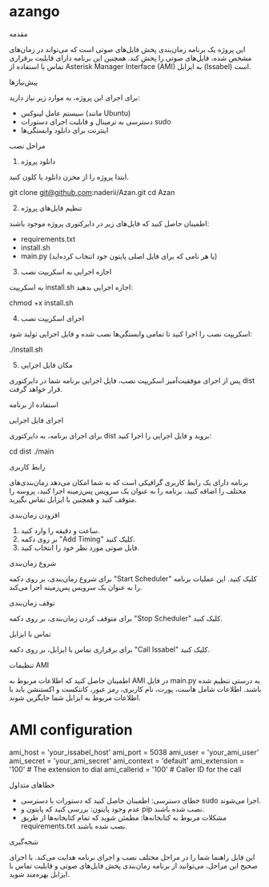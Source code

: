 # azango

مقدمه

این پروژه یک برنامه زمان‌بندی پخش فایل‌های صوتی است که می‌تواند در زمان‌های مشخص شده، فایل‌های صوتی را پخش کند. همچنین این برنامه دارای قابلیت برقراری تماس با استفاده از Asterisk Manager Interface (AMI) به ایزابل (Issabel) است.

پیش‌نیازها

برای اجرای این پروژه، به موارد زیر نیاز دارید:
- سیستم عامل لینوکس (مانند Ubuntu)
- دسترسی به ترمینال و قابلیت اجرای دستورات sudo
- اینترنت برای دانلود وابستگی‌ها

مراحل نصب

1. دانلود پروژه

ابتدا پروژه را از مخزن دانلود یا کلون کنید.

git clone git@github.com:naderii/Azan.git
cd Azan

2. تنظیم فایل‌های پروژه

اطمینان حاصل کنید که فایل‌های زیر در دایرکتوری پروژه موجود باشند:
- requirements.txt
- install.sh
- main.py (یا هر نامی که برای فایل اصلی پایتون خود انتخاب کرده‌اید)

3. اجازه اجرایی به اسکریپت نصب

به اسکریپت install.sh اجازه اجرایی بدهید:

chmod +x install.sh

4. اجرای اسکریپت نصب

اسکریپت نصب را اجرا کنید تا تمامی وابستگی‌ها نصب شده و فایل اجرایی تولید شود:

./install.sh

5. مکان فایل اجرایی

پس از اجرای موفقیت‌آمیز اسکریپت نصب، فایل اجرایی برنامه شما در دایرکتوری dist قرار خواهد گرفت.

استفاده از برنامه

اجرای فایل اجرایی

برای اجرای برنامه، به دایرکتوری dist بروید و فایل اجرایی را اجرا کنید:

cd dist
./main

رابط کاربری

برنامه دارای یک رابط کاربری گرافیکی است که به شما امکان می‌دهد زمان‌بندی‌های مختلف را اضافه کنید، برنامه را به عنوان یک سرویس پس‌زمینه اجرا کنید، پروسه را متوقف کنید و همچنین با ایزابل تماس بگیرید.

افزودن زمان‌بندی

1. ساعت و دقیقه را وارد کنید.
2. بر روی دکمه "Add Timing" کلیک کنید.
3. فایل صوتی مورد نظر خود را انتخاب کنید.

شروع زمان‌بندی

برای شروع زمان‌بندی، بر روی دکمه "Start Scheduler" کلیک کنید. این عملیات برنامه را به عنوان یک سرویس پس‌زمینه اجرا می‌کند.

توقف زمان‌بندی

برای متوقف کردن زمان‌بندی، بر روی دکمه "Stop Scheduler" کلیک کنید.

تماس با ایزابل

برای برقراری تماس با ایزابل، بر روی دکمه "Call Issabel" کلیک کنید.

تنظیمات AMI

اطمینان حاصل کنید که اطلاعات مربوط به AMI در فایل main.py به درستی تنظیم شده باشند. اطلاعات شامل هاست، پورت، نام کاربری، رمز عبور، کانتکست و اکستنشن باید با اطلاعات مربوط به ایزابل شما جایگزین شوند.

# AMI configuration
ami_host = 'your_issabel_host'
ami_port = 5038
ami_user = 'your_ami_user'
ami_secret = 'your_ami_secret'
ami_context = 'default'
ami_extension = '100'  # The extension to dial
ami_callerid = '100'  # Caller ID for the call

خطاهای متداول

- خطای دسترسی: اطمینان حاصل کنید که دستورات با دسترسی sudo اجرا می‌شوند.
- عدم وجود پایتون: بررسی کنید که پایتون و pip نصب شده باشند.
- مشکلات مربوط به کتابخانه‌ها: مطمئن شوید که تمام کتابخانه‌ها از طریق requirements.txt نصب شده باشند.

نتیجه‌گیری

این فایل راهنما شما را در مراحل مختلف نصب و اجرای برنامه هدایت می‌کند. با اجرای صحیح این مراحل، می‌توانید از برنامه زمان‌بندی پخش فایل‌های صوتی و قابلیت تماس با ایزابل بهره‌مند شوید.
